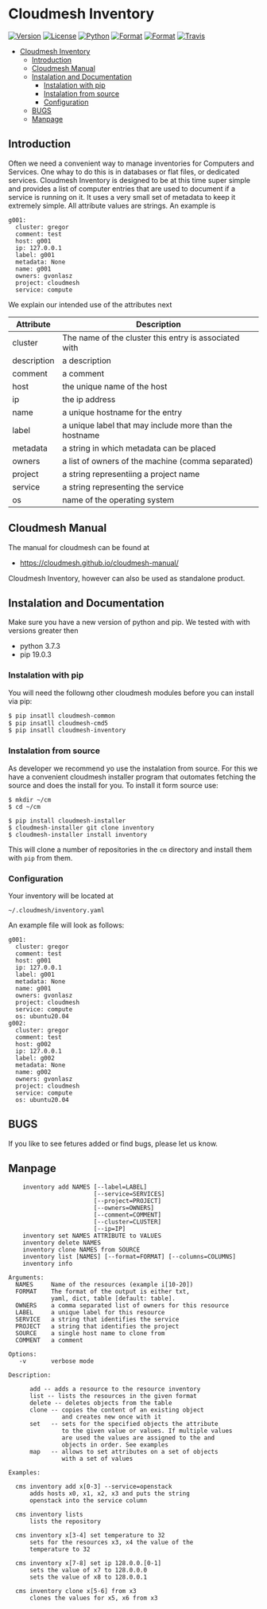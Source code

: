 # Cloudmesh Inventory

[![Version](https://img.shields.io/pypi/v/cloudmesh-inventory.svg)](https://pypi.python.org/pypi/cloudmesh-inventory)
[![License](https://img.shields.io/badge/License-Apache%202.0-blue.svg)](https://github.com/cloudmesh/cloudmesh-inventory/blob/main/LICENSE)
[![Python](https://img.shields.io/pypi/pyversions/cloudmesh-inventory.svg)](https://pypi.python.org/pypi/cloudmesh-inventory)
[![Format](https://img.shields.io/pypi/format/cloudmesh-inventory.svg)](https://pypi.python.org/pypi/cloudmesh-inventory)
[![Format](https://img.shields.io/pypi/status/cloudmesh-inventory.svg)](https://pypi.python.org/pypi/cloudmesh-inventory)
[![Travis](https://travis-ci.com/cloudmesh/cloudmesh-inventory.svg?branch=main)](https://travis-ci.com/cloudmesh/cloudmesh-inventory)


<!--TOC-->

- [Cloudmesh Inventory](#cloudmesh-inventory)
  - [Introduction](#introduction)
  - [Cloudmesh Manual](#cloudmesh-manual)
  - [Instalation and Documentation](#instalation-and-documentation)
    - [Instalation with pip](#instalation-with-pip)
    - [Instalation from source](#instalation-from-source)
    - [Configuration](#configuration)
  - [BUGS](#bugs)
  - [Manpage](#manpage)

<!--TOC-->

## Introduction

Often we need a convenient way to manage inventories for Computers and Services. One whay to do this is in databases or flat files, or dedicated services. Cloudmesh Inventory is designed to be at this time super simple and provides a list of computer entries that are used to document if a service is running on it. It uses a very small set of metadata to keep it extremely simple. All attribute values are strings. An example is 

    g001:
      cluster: gregor
      comment: test
      host: g001
      ip: 127.0.0.1
      label: g001
      metadata: None
      name: g001
      owners: gvonlasz
      project: cloudmesh
      service: compute

We explain our intended use of the attributes next 

| Attribute | Description |
| --- | ---| 
| cluster | The name of the cluster this entry is associated with | 
| description | a description | 
| comment | a comment | 
| host | the unique name of the host | 
| ip | the ip address |
| name | a unique hostname for the entry |
| label | a unique label that may include more than the hostname |
| metadata | a string in which metadata can be placed |
| owners | a list of owners of the machine (comma separated) |
| project | a string representiing a project name |
| service | a string representing the service |
| os | name of the operating system |


## Cloudmesh Manual

The manual for cloudmesh can be found at 

* https://cloudmesh.github.io/cloudmesh-manual/

Cloudmesh Inventory, however can also be used as standalone product.

## Instalation and Documentation

Make sure you have a new version of python and pip. We tested with with versions greater then

* python 3.7.3
* pip 19.0.3

### Instalation with pip

You will need the followng other cloudmesh modules before you can
install via pip:

```bash
$ pip insatll cloudmesh-common
$ pip insatll cloudmesh-cmd5
$ pip insatll cloudmesh-inventory
```

### Instalation from source

As developer we recommend yo use the instalation from source. For this we have a convenient cloudmesh installer program that outomates fetching the source and does the install for you.
To install it form source use:


    $ mkdir ~/cm
    $ cd ~/cm
    
    $ pip install cloudmesh-installer    
    $ cloudmesh-installer git clone inventory
    $ cloudmesh-installer install inventory
    
This will clone a number of repositories in the `cm` directory and
install them with  `pip` from them.

### Configuration

Your inventory will be located at

    ~/.cloudmesh/inventory.yaml

An example file will look as follows:

    g001:
      cluster: gregor
      comment: test
      host: g001
      ip: 127.0.0.1
      label: g001
      metadata: None
      name: g001
      owners: gvonlasz
      project: cloudmesh
      service: compute
      os: ubuntu20.04
    g002:
      cluster: gregor
      comment: test
      host: g002
      ip: 127.0.0.1
      label: g002
      metadata: None
      name: g002
      owners: gvonlasz
      project: cloudmesh
      service: compute
      os: ubuntu20.04

## BUGS

If you like to see fetures added or find bugs, please let us know.

## Manpage

<!-- MANUAL -->
```
    inventory add NAMES [--label=LABEL]
                        [--service=SERVICES]
                        [--project=PROJECT]
                        [--owners=OWNERS]
                        [--comment=COMMENT]
                        [--cluster=CLUSTER]
                        [--ip=IP]
    inventory set NAMES ATTRIBUTE to VALUES
    inventory delete NAMES
    inventory clone NAMES from SOURCE
    inventory list [NAMES] [--format=FORMAT] [--columns=COLUMNS]
    inventory info

Arguments:
  NAMES     Name of the resources (example i[10-20])
  FORMAT    The format of the output is either txt,
            yaml, dict, table [default: table].
  OWNERS    a comma separated list of owners for this resource
  LABEL     a unique label for this resource
  SERVICE   a string that identifies the service
  PROJECT   a string that identifies the project
  SOURCE    a single host name to clone from
  COMMENT   a comment

Options:
   -v       verbose mode

Description:

      add -- adds a resource to the resource inventory
      list -- lists the resources in the given format
      delete -- deletes objects from the table
      clone -- copies the content of an existing object
               and creates new once with it
      set   -- sets for the specified objects the attribute
               to the given value or values. If multiple values
               are used the values are assigned to the and
               objects in order. See examples
      map   -- allows to set attributes on a set of objects
               with a set of values

Examples:

  cms inventory add x[0-3] --service=openstack
      adds hosts x0, x1, x2, x3 and puts the string
      openstack into the service column

  cms inventory lists
      lists the repository

  cms inventory x[3-4] set temperature to 32
      sets for the resources x3, x4 the value of the
      temperature to 32

  cms inventory x[7-8] set ip 128.0.0.[0-1]
      sets the value of x7 to 128.0.0.0
      sets the value of x8 to 128.0.0.1

  cms inventory clone x[5-6] from x3
      clones the values for x5, x6 from x3

```
<!-- MANUAL -->












